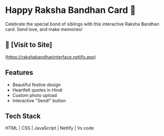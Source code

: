 # Happy Raksha Bandhan Card 🎊



Celebrate the special bond of siblings with this interactive Raksha Bandhan card. Send love, and make memories!



## 🌸 [Visit to Site]
(https://rakshabandhaninterface.netlify.app)

## Features
- Beautiful festive design
- Heartfelt quotes in Hindi
- Custom photo upload
- Interactive "Send!" button

## Tech Stack
HTML | CSS | JavaScript | Netlify | Vs code


